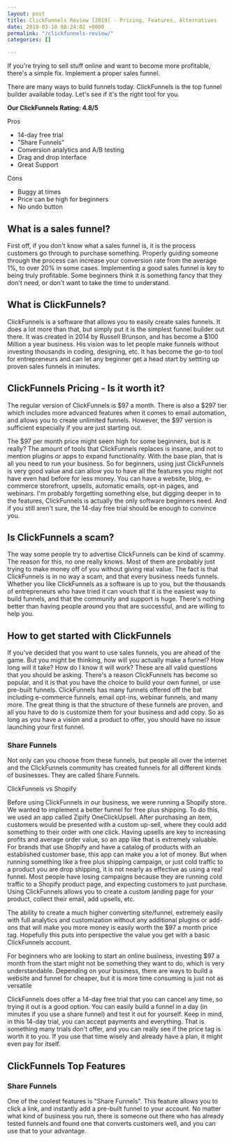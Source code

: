 ```yaml
---
layout: post
title: ClickFunnels Review [2019] - Pricing, Features, Alternatives
date: 2019-03-18 08:24:02 +0000
permalink: "/clickfunnels-review/"
categories: []

---
```

If you're trying to sell stuff online and want to become more profitable, there's a simple fix. Implement a proper sales funnel.

There are many ways to build funnels today. ClickFunnels is the top funnel builder available today. Let's see if it's the right tool for you.

**Our ClickFunnels Rating: 4.8/5**

Pros

* 14-day free trial
* "Share Funnels"
* Conversion analytics and A/B testing
* Drag and drop interface
* Great Support

Cons

* Buggy at times
* Price can be high for beginners
* No undo button

## What is a sales funnel?

First off, if you don't know what a sales funnel is, it is the process customers go through to purchase something. Properly guiding someone through the process can increase your conversion rate from the average 1%, to over 20% in some cases. Implementing a good sales funnel is key to being truly profitable. Some beginners think it is something fancy that they don't need, or don't want to take the time to understand.

## What is ClickFunnels?

ClickFunnels is a software that allows you to easily create sales funnels. It does a lot more than that, but simply put it is the simplest funnel builder out there. It was created in 2014 by Russell Brunson, and has become a $100 Million a year business. His vision was to let people make funnels without investing thousands in coding, designing, etc. It has become the go-to tool for entrepreneurs and can let any beginner get a head start by settting up proven sales funnels in minutes.

## ClickFunnels Pricing - Is it worth it?

The regular version of ClickFunnels is $97 a month. There is also a $297 tier which includes more advanced features when it comes to email automation, and allows you to create unlimited funnels. However, the $97 version is sufficient especially if you are just starting out.

The $97 per month price might seem high for some beginners, but is it really? The amount of tools that ClickFunnels replaces is insane, and not to mention plugins or apps to expand functionality. With the base plan, that is all you need to run your business. So for beginners, using just ClickFunnels is very good value and can allow you to have all the features you might not have even had before for less money. You can have a website, blog, e-commerce storefront, upsells, automatic emails, opt-in pages, and webinars. I'm probably forgetting something else, but digging deeper in to the features, ClickFunnels is actually the only software beginners need. And if you still aren't sure, the 14-day free trial should be enough to convince you.

## Is ClickFunnels a scam?

The way some people try to advertise ClickFunnels can be kind of scammy. The reason for this, no one really knows. Most of them are probably just trying to make money off of you without giving real value. The fact is that ClickFunnels is in no way a scam, and that every business needs funnels. Whether you like ClickFunnels as a software is up to you, but the thousands of entrepreneurs who have tried it can vouch that it is the easiest way to build funnels, and that the community and support is huge. There's nothing better than having people around you that are successful, and are willing to help you.

## How to get started with ClickFunnels

If you've decided that you want to use sales funnels, you are ahead of the game. But you might be thinking, how will you actually make a funnel? How long will it take? How do I know it will work? These are all valid questions that you should be asking. There's a reason ClickFunnels has become so popular, and it is that you have the choice to build your own funnel, or use pre-built funnels. ClickFunnels has many funnels offered off the bat including e-commerce funnels, email opt-ins, webinar funnels, and many more. The great thing is that the structure of these funnels are proven, and all you have to do is customize them for your business and add copy. So as long as you have a vision and a product to offer, you should have no issue launching your first funnel.

### Share Funnels

Not only can you choose from these funnels, but people all over the internet and the ClickFunnels community has created funnels for all different kinds of businesses. They are called Share Funnels. 

ClickFunnels vs Shopify

Before using ClickFunnels in our business, we were running a Shopify store. We wanted to implement a better funnel for free plus shipping. To do this, we used an app called Zipify OneClickUpsell. After purchasing an item, customers would be presented with a custom up-sell, where they could add something to their order with one click. Having upsells are key to increasing profits and average order value, so an app like that is extremely valuable. For brands that use Shopify and have a catalog of products with an established customer base, this app can make you a lot of money. But when running something like a free plus shipping campaign, or just cold traffic to a product you are drop shipping, it is not nearly as effective as using a real funnel. Most people have losing campaigns because they are running cold traffic to a Shopify product page, and expecting customers to just purchase. Using ClickFunnels allows you to create a custom landing page for your product, collect their email, add upsells, etc.

The ability to create a much higher converting site/funnel, extremely easily with full analytics and customization without any additional plugins or add-ons that will make you more money is easily worth the $97 a month price tag. Hopefully this puts into perspective the value you get with a basic ClickFunnels account.

For beginners who are looking to start an online business, investing $97 a month from the start might not be something they want to do, which is very understandable. Depending on your business, there are ways to build a website and funnel for cheaper, but it is more time consuming is just not as versatile

ClickFunnels does offer a 14-day free trial that you can cancel any time, so trying it out is a good option. You can easily build a funnel in a day (in minutes if you use a share funnel) and test it out for yourself. Keep in mind, in this 14-day trial, you can accept payments and everything. That is something many trials don't offer, and you can really see if the price tag is worth it to you. If you use that time wisely and already have a plan, it might even pay for itself.

## ClickFunnels Top Features

### Share Funnels

One of the coolest features is "Share Funnels". This feature allows you to click a link, and instantly add a pre-built funnel to your account. No matter what kind of business you run, there is someone out there who has already tested funnels and found one that converts customers well, and you can use that to your advantage.